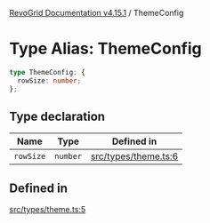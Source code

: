 [RevoGrid Documentation v4.15.1](README.md) / ThemeConfig

# Type Alias: ThemeConfig

```ts
type ThemeConfig: {
  rowSize: number;
};
```

## Type declaration

| Name | Type | Defined in |
| ------ | ------ | ------ |
| `rowSize` | `number` | [src/types/theme.ts:6](https://github.com/revolist/revogrid/blob/9d06c9d1de184a8cd977144efe5186ec5a7312cb/src/types/theme.ts#L6) |

## Defined in

[src/types/theme.ts:5](https://github.com/revolist/revogrid/blob/9d06c9d1de184a8cd977144efe5186ec5a7312cb/src/types/theme.ts#L5)
